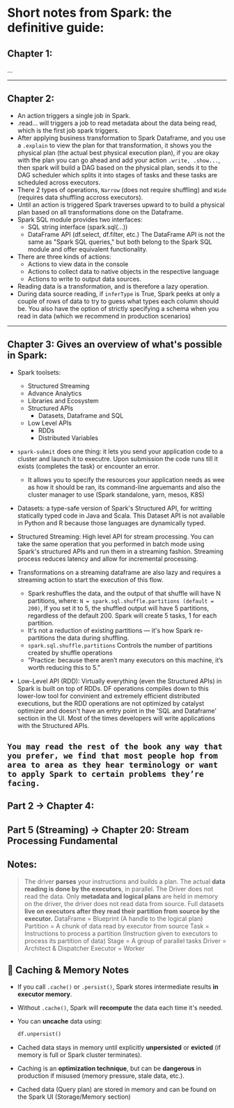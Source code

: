 # **Short notes from Spark: the definitive guide:**

## Chapter 1:
...

---

## Chapter 2:
- An action triggers a single job in Spark.
- .read... will triggers a job to read metadata about the data being read, which is the first job spark triggers.
- After applying business transformation to Spark Dataframe, and you use a `.explain` to view the plan for that transformation, it shows you the physical plan (the actual best physical execution plan), if you are okay with the plan you can go ahead and add your action `.write, .show...`, then spark will build a DAG based on the physical plan, sends it to the DAG scheduler which splits it into stages of tasks and these tasks are scheduled across executors.
- There 2 types of operations, `Narrow` (does not require shuffling) and `Wide` (requires data shuffling accross executors).
- Until an action is triggered Spark traverses upward to to build a physical plan based on all transformations done on the Dataframe.
- Spark SQL module provides two interfaces:
  - SQL string interface (spark.sql(...))
  - DataFrame API (df.select, df.filter, etc.)
    The DataFrame API is not the same as "Spark SQL queries," but both belong to the Spark SQL module and offer equivalent functionality.
- There are three kinds of actions:
  - Actions to view data in the console
  - Actions to collect data to native objects in the respective language
  - Actions to write to output data sources.
- Reading data is a transformation, and is therefore a lazy operation. 
- During data source reading, if `inferType` is True, Spark peeks at only a couple of rows of data to try to guess what types each column should be. You also have the option of strictly specifying a schema when you read in data (which we recommend in production scenarios)

---

## Chapter 3: Gives an overview of what's possible in Spark:
- Spark toolsets:
  - Structured Streaming
  - Advance Analytics
  - Libraries and Ecosystem
  - Structured APIs
    - Datasets, Dataframe and SQL
  - Low Level APIs
    - RDDs
    - Distributed Variables
- `spark-submit` does one thing: it lets you send your application code to a cluster and launch it to executre. Upon submission the code runs till it exists (completes the task) or encounter an error.
  - It allows you to specify the resources your application needs as wee as how it should be ran, its command-line arguemants and also the cluster manager to use (Spark standalone, yarn, mesos, K8S)
- Datasets: a type-safe version of Spark's Structured API, for writting statically typed code in Java and Scala. This Dataset API is not available in Python and R because those languages are dynamically typed.
- Structured Streaming:  High level API for stream processing. You can take the same operation that you performed in batch mode using Spark's structured APIs and run them in a streaming fashion. Streaming process reduces latency and allow for incremental processing.
- Transformations on a streaming dataframe are also lazy and requires a streaming action to start the execution of this flow. 
  - Spark reshuffles the data, and the output of that shuffle will have N partitions, where: `N = spark.sql.shuffle.partitions (default = 200)`, If you set it to 5, the shuffled output will have 5 partitions, regardless of the default 200. Spark will create 5 tasks, 1 for each partition.
  - It's not a reduction of existing partitions — it's how Spark re-partitions the data during shuffling.
  - `spark.sql.shuffle.partitions` Controls the number of partitions created by shuffle operations
  - "Practice: because there aren’t many executors on this machine, it’s worth reducing this to 5."

- Low-Level API (RDD): Virtually everything (even the Structured APIs) in Spark is built on top of RDDs. DF operations compiles down to this lower-low tool for convinient and extremely efficient distributed executions, but the RDD operations are not optimized by catalyst optimizer and doesn't have an entry point in the 'SQL and Dataframe' section in the UI. Most of the times developers will write applications with the Structured APIs.

`You may read the rest of the book any way that you prefer, we find that most people hop from area to area as they hear terminology or want to apply Spark to certain problems they’re facing.`
---

## Part 2 -> Chapter 4:




## Part 5 (Streaming) -> Chapter 20: Stream Processing Fundamental

















## Notes:
> The driver **parses** your instructions and builds a plan. The actual **data reading is done by the executors**, in parallel. The Driver does not read the data.
> Only **metadata and logical plans** are held in memory on the driver, the driver does not read data from source. Full datasets **live on executors after they read their partition from source by the executor.**
> DataFrame  = Blueprint (A handle to the logical plan)
> Partition  = A chunk of data read by executor from source
> Task       = Instructions to process a partition (Instruction given to executors to process its partition of data)
> Stage      = A group of parallel tasks
> Driver     = Architect & Dispatcher
> Executor   = Worker


## 🧩 Caching & Memory Notes

- If you call `.cache()` or `.persist()`, Spark stores intermediate results **in executor memory**.
- Without `.cache()`, Spark will **recompute** the data each time it's needed.
- You can **uncache** data using:

    ```python
    df.unpersist()
    ```

- Cached data stays in memory until explicitly **unpersisted** or **evicted** (if memory is full or Spark cluster terminates).
- Caching is an **optimization technique**, but can be **dangerous** in production if misused (memory pressure, stale data, etc.).
- Cached data (Query plan) are stored in memory and can be found on the Spark UI (Storage/Memory section)